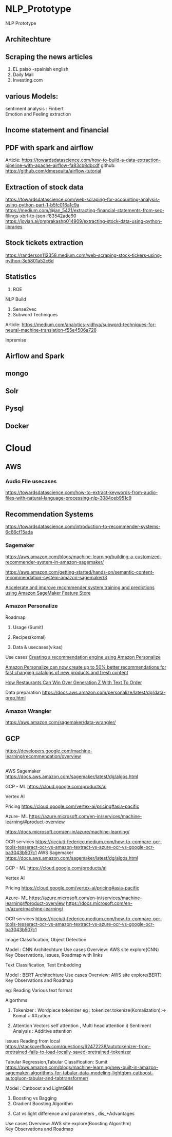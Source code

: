 # NLP_Prototype
NLP Prototype

## Architechture

## Scraping the news articles 
 1) EL paiso -spainish english
 2) Daily Mail
 3) Investing.com
 
## various Models:  
 sentiment analysis : Finbert  
 Emotion and Feeling extraction
 
## Income statement and financial 
## PDF with spark and airflow
Article: https://towardsdatascience.com/how-to-build-a-data-extraction-pipeline-with-apache-airflow-fa83cb8dbcdf
github: https://github.com/dmesquita/airflow-tutorial

## Extraction of stock data 
https://towardsdatascience.com/web-scraping-for-accounting-analysis-using-python-part-1-b5fc016a1c9a
https://medium.com/@jan_5421/extracting-financial-statements-from-sec-filings-xbrl-to-json-f83542ade90
https://jovian.ai/omprakashp014909/extracting-stock-data-using-python-libraries
## Stock tickets extraction

https://randerson112358.medium.com/web-scraping-stock-tickers-using-python-3e5801a52c6d

## Statistics 
1. ROE

NLP Build 
1. Sense2vec
2. Subword Techniques

Article: https://medium.com/analytics-vidhya/subword-techniques-for-neural-machine-translation-f55e4506a728


Inpremise

## Airflow and Spark 
## mongo
## Solr 
## Pysql 
## Docker 

# Cloud
## AWS 
### Audio File usecases
https://towardsdatascience.com/how-to-extract-keywords-from-audio-files-with-natural-language-processing-nlp-3084ceb951c9

## Recommendation Systems 

https://towardsdatascience.com/introduction-to-recommender-systems-6c66cf15ada

### Sagemaker
https://aws.amazon.com/blogs/machine-learning/building-a-customized-recommender-system-in-amazon-sagemaker/

https://aws.amazon.com/getting-started/hands-on/semantic-content-recommendation-system-amazon-sagemaker/3

[Accelerate and improve recommender system training and predictions using Amazon SageMaker Feature Store](https://aws.amazon.com/blogs/machine-learning/accelerate-and-improve-recommender-system-training-and-predictions-using-amazon-sagemaker-feature-store/)
### Amazon Personalize
Roadmap
1) Usage (Sumit)

2) Recipes(komal)

3) Data & usecases(vikas)

Use cases
[Creating a recommendation engine using Amazon Personalize](https://aws.amazon.com/blogs/machine-learning/creating-a-recommendation-engine-using-amazon-personalize/)

[Amazon Personalize can now create up to 50% better recommendations for fast changing catalogs of new products and fresh content](https://aws.amazon.com/blogs/machine-learning/amazon-personalize-can-now-create-up-to-50-better-recommendations-for-fast-changing-catalogs-of-new-products-and-fresh-content/)

[How Restaurants Can Win Over Generation Z With Text To Order](https://aws.amazon.com/blogs/industries/how-restaurants-can-win-over-generation-z-with-text-to-order/)

Data preparation
https://docs.aws.amazon.com/personalize/latest/dg/data-prep.html

### Amazon Wrangler 
https://aws.amazon.com/sagemaker/data-wrangler/


## GCP
https://developers.google.com/machine-learning/recommendation/overview


##
AWS
Sagemaker
https://docs.aws.amazon.com/sagemaker/latest/dg/algos.html

GCP - ML
https://cloud.google.com/products/ai

Vertex AI

Pricing
https://cloud.google.com/vertex-ai/pricing#asia-pacific


Azure- ML
https://azure.microsoft.com/en-in/services/machine-learning/#product-overview

https://docs.microsoft.com/en-in/azure/machine-learning/


OCR services
https://ricciuti-federico.medium.com/how-to-compare-ocr-tools-tesseract-ocr-vs-amazon-textract-vs-azure-ocr-vs-google-ocr-ba3043b507c1
AWS
Sagemaker
https://docs.aws.amazon.com/sagemaker/latest/dg/algos.html
 
GCP - ML
https://cloud.google.com/products/ai
 
Vertex AI
 
Pricing
https://cloud.google.com/vertex-ai/pricing#asia-pacific
 
 
Azure- ML
https://azure.microsoft.com/en-in/services/machine-learning/#product-overview 
https://docs.microsoft.com/en-in/azure/machine-learning/
 
 
OCR services
https://ricciuti-federico.medium.com/how-to-compare-ocr-tools-tesseract-ocr-vs-amazon-textract-vs-azure-ocr-vs-google-ocr-ba3043b507c1

Image Classification, Object Detection 

Model : CNN Architechture 
Use cases Overview: AWS site explore(CNN)  
Key Observations, Issues, Roadmap with links


Text Classification, Text Embedding

Model : BERT Architechture 
Use cases Overview: AWS site explore(BERT)  
Key Observations and Roadmap 

eg: Reading Various text format 

Algorthms 

1) Tokenizer : Wordpiece tokenizer 
eg : tokenizer.tokenize(Komalization):-> Komal + ##zation

2) Attention Vectors 
self attention , Multi head attention 
  i) Sentiment Analysis : Additive attention 

  
issues 
Reading from local 
https://stackoverflow.com/questions/62472238/autotokenizer-from-pretrained-fails-to-load-locally-saved-pretrained-tokenizer

Tabular Regression,Tabular Classification: Sumit
https://aws.amazon.com/blogs/machine-learning/new-built-in-amazon-sagemaker-algorithms-for-tabular-data-modeling-lightgbm-catboost-autogluon-tabular-and-tabtransformer/

Model : Catboost and LightGBM 

1. Boosting vs Bagging 
2. Gradient Boosting Algorithm
3) Cat vs light difference and parameters , dis_+Advantages 

Use cases Overview: AWS site explore(Boosting Algorithm)  
Key Observations and Roadmap 
